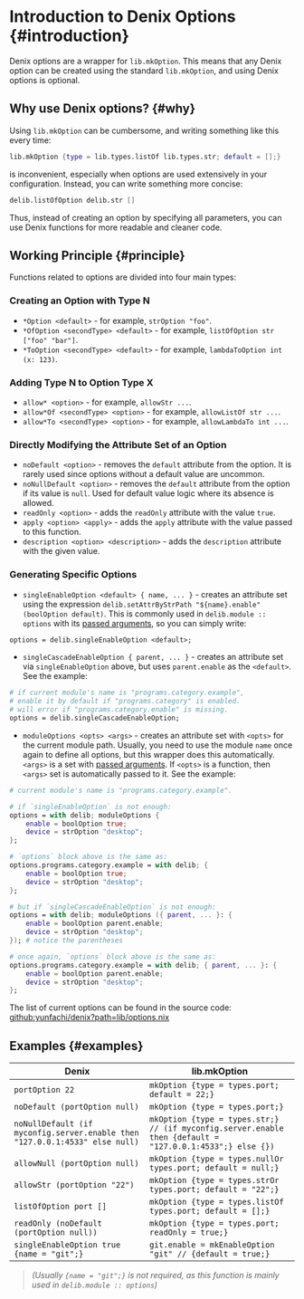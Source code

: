 # Introduction to Denix Options {#introduction}
Denix options are a wrapper for `lib.mkOption`. This means that any Denix option can be created using the standard `lib.mkOption`, and using Denix options is optional.

## Why use Denix options? {#why}
Using `lib.mkOption` can be cumbersome, and writing something like this every time:

```nix
lib.mkOption {type = lib.types.listOf lib.types.str; default = [];}
```

is inconvenient, especially when options are used extensively in your configuration. Instead, you can write something more concise:

```nix
delib.listOfOption delib.str []
```

Thus, instead of creating an option by specifying all parameters, you can use Denix functions for more readable and cleaner code.

## Working Principle {#principle}
Functions related to options are divided into four main types:

### Creating an Option with Type N
- `*Option <default>` - for example, `strOption "foo"`.
- `*OfOption <secondType> <default>` - for example, `listOfOption str ["foo" "bar"]`.
- `*ToOption <secondType> <default>` - for example, `lambdaToOption int (x: 123)`.

### Adding Type N to Option Type X
- `allow* <option>` - for example, `allowStr ...`.
- `allow*Of <secondType> <option>` - for example, `allowListOf str ...`.
- `allow*To <secondType> <option>` - for example, `allowLambdaTo int ...`.

### Directly Modifying the Attribute Set of an Option
- `noDefault <option>` - removes the `default` attribute from the option. It is rarely used since options without a default value are uncommon.
- `noNullDefault <option>` - removes the `default` attribute from the option if its value is `null`. Used for default value logic where its absence is allowed.
- `readOnly <option>` - adds the `readOnly` attribute with the value `true`.
- `apply <option> <apply>` - adds the `apply` attribute with the value passed to this function.
- `description <option> <description>` - adds the `description` attribute with the given value.

### Generating Specific Options
- `singleEnableOption <default> { name, ... }` - creates an attribute set using the expression `delib.setAttrByStrPath "${name}.enable" (boolOption default)`. This is commonly used in `delib.module :: options` with its [passed arguments](/modules/structure#passed-arguments), so you can simply write:

```nix
options = delib.singleEnableOption <default>;
```

- `singleCascadeEnableOption { parent, ... }` - creates an attribute set via `singleEnableOption` above, but uses `parent.enable` as the `<default>`. See the example:

```nix
# if current module's name is "programs.category.example",
# enable it by default if "programs.category" is enabled.
# will error if "programs.category.enable" is missing.
options = delib.singleCascadeEnableOption;
```

- `moduleOptions <opts> <args>` - creates an attribute set with `<opts>` for the current module path. Usually, you need to use the module `name` once again to define all options, but this wrapper does this automatically. `<args>` is a set with [passed arguments](/modules/structure#passed-arguments). If `<opts>` is a function, then `<args>` set is automatically passed to it. See the example:

```nix
# current module's name is "programs.category.example".

# if `singleEnableOption` is not enough:
options = with delib; moduleOptions {
    enable = boolOption true;
    device = strOption "desktop";
};

# `options` block above is the same as:
options.programs.category.example = with delib; {
    enable = boolOption true;
    device = strOption "desktop";
};

# but if `singleCascadeEnableOption` is not enough:
options = with delib; moduleOptions ({ parent, ... }: {
    enable = boolOption parent.enable;
    device = strOption "desktop";
}); # notice the parentheses

# once again, `options` block above is the same as:
options.programs.category.example = with delib; { parent, ... }: {
    enable = boolOption parent.enable;
    device = strOption "desktop";
};
```

The list of current options can be found in the source code: [github:yunfachi/denix?path=lib/options.nix](https://github.com/yunfachi/denix/blob/master/lib/options.nix)

## Examples {#examples}

| Denix                                                                       | lib.mkOption                                                                                             |
|-----------------------------------------------------------------------------|----------------------------------------------------------------------------------------------------------|
| `portOption 22`                                                             | `mkOption {type = types.port; default = 22;}`                                                            |
| `noDefault (portOption null)`                                               | `mkOption {type = types.port;}`                                                                          |
| `noNullDefault (if myconfig.server.enable then "127.0.0.1:4533" else null)` | `mkOption {type = types.str;} // (if myconfig.server.enable then {default = "127.0.0.1:4533";} else {})` |
| `allowNull (portOption null)`                                               | `mkOption {type = types.nullOr types.port; default = null;}`                                             |
| `allowStr (portOption "22")`                                                | `mkOption {type = types.strOr types.port; default = "22";}`                                              |
| `listOfOption port []`                                                      | `mkOption {type = types.listOf types.port; default = [];}`                                               |
| `readOnly (noDefault (portOption null))`                                    | `mkOption {type = types.port; readOnly = true;}`                                                         |
| `singleEnableOption true {name = "git";}`                                   | `git.enable = mkEnableOption "git" // {default = true;}`                                                 |

> *(Usually `{name = "git";}` is not required, as this function is mainly used in `delib.module :: options`)*
